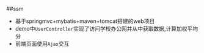 ##ssm
- 基于springmvc+mybatis+maven+tomcat搭建的web项目
- demo中`UserController`实现了访问学校办公网并从中获取数据,计算加权平均分
- 前端页面使用`Ajax`交互
